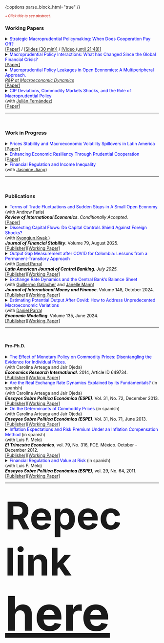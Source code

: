 {::options parse_block_html="true" /}



<font color="scarlet"><i><small>&bull; Click title to see abstract.</small></i></font> 
### Working Papers

<details>
  <summary markdown="span">
  <font color="blue">
    Strategic Macroprudential Policymaking: When Does Cooperation Pay Off?
  </font> <span style="color:black"> <b></b> </span> </summary>
  
    
  | **Abstract**          |
  |:---------------------------|
  | <font color="black">I study whether emerging economies can navigate the global financial cycle more successfully by resorting to internationally coordinated macroprudential policies. For this, I set an open economy model with banking frictions in a center-periphery environment with multiple emerging economies. Then, I evaluate the performance of several policy arrangements that differ by the degree and type of cooperation. I find that cooperation can generate welfare gains but is not always beneficial relative to nationally-oriented policies. Instead, only regimes where the financial center acts cooperatively generate welfare gains. When present, two mechanisms generate the gains: a cancellation effect of national incentives to manipulate the global interest rate and a motive for steering capital flows to emerging economies. The first mechanism eliminates unnecessary policy fluctuations and the second helps prevent capital retrenchments in the center. These effects can be quantitatively relevant as good cooperation regimes can reduce the welfare losses induced by a financial friction between 60% and 80%.</font> |
  
</details>
<a href="https://cagranados.github.io/files/papers/DynCoop.pdf" target="_blank"><u>[Paper]</u></a> /
<a href="https://cagranados.github.io/files/papers/MaPdynSlides_USurrey.pdf" target="_blank"><u>[Slides (30 min)]</u></a> /
<a href="https://www.youtube.com/watch?v=xX1YCaek0s0" target="_blank"><u>[Video (until 21:48)]</u></a>
 

<details>
  <summary markdown="span">
  <font color="blue">
    Macroprudential Policy Interactions: What has Changed Since the Global Financial Crisis?
  </font></summary>
    
  | **Abstract**          |
  |:---------------------------|
  | <font color="black">We study the empirical international policy interactions between macroprudential regulators with the objective of determining whether these adjust their policies with cross-border strategic considerations in mind. For that, we analyze the policy-to-policy interactions for a panel of 65 economies using a local projection approach. Our findings suggest that domestic regulators do react in response to foreign policy changes positively and on average will tighten their domestic tools in response to stricter foreign financial regulations (tightenings). We apply additional specifications to disentangle the average policy effect and obtain that: (i) regulators react mainly to policy changes in advanced economies, (ii) the reaction to foreign policy changes is stronger in advanced economies, (iii) reactions to emerging regulations are less important, but can exist at the regional level (emerging-to-emerging). Additionally, results by type of foreign policy instruments suggest that, other than the typical positive response in our baseline, there can also be occasional loosening adjustments in emerging economies after foreign policy tightenings of some prudential instruments. Our results point to the existence of important policy interactions that can create the scope for coordinated policy frameworks aimed to mitigate inefficiencies in the level of macroprudential interventionism.</font> |
  
</details>
<a href="https://cagranados.github.io/files/papers/MaPInteractions.pdf"><u>[Paper]</u></a>
 
 
<details>
  <summary markdown="span">
  <font color="blue">
    Macroprudential Policy Leakages in Open Economies: A Multiperipheral Approach.
  </font> <br/>
    <i><u> R&R at Macroeconomic Dynamics</u></i>
  </summary>
    
  | **Abstract**          |
  |:---------------------------|
  | <font color="black">To understand the international nature of the macroprudential policy and the potential cross-border regulatory leakages these imply we develop a three-country center-periphery framework with financial frictions and limited financial intermediation in emerging economies. Each country has a macroprudential instrument to smooth credit spread distortions; however, the banking regulations can leak to other economies and be subject to costs. Our results show the presence of cross-border regulation spillovers that increase with the extent of financial frictions, that are driven by the capacity of the regulation to limit aggregate intermediation, and that can be magnified if policymakers are forward-looking. We discuss the policy implications of the resulting macroprudential interdependence and the potential scope for policy design that improves the management of the trade-off between mitigating the financial frictions and curtailing intermediation.</font> |
  
</details>
<a href="https://cagranados.github.io/files/papers/MaPLeakages.pdf" target="_blank"><u>[Paper]</u></a> 


<details>
  <summary markdown="span">
  <font color="blue">
    CIP Deviations, Commodity Markets Shocks, and the Role of Macroprudential Policy 
  </font> <br/>
    (with <a href="https://sites.google.com/view/julianfernandezmejia/" target="_blank">Julián Fernández</a>) 
  </summary>
    
  | **Abstract**          |
  |:---------------------------|
  | <font color="black">We analyze Covered Interest Parity (CIP) deviations across advanced and emerging economies post-crisis, using Libor and commercial paper data. Employing a lag-augmented local-projection framework, we leverage identified demand- and supply-driven commodity shocks and gauge their interaction with macroprudential tightenings. We find that a policy tightening alone deepens CIP deviations by 1–2 basis points in advanced economies and 15–20 in emerging markets. Demand shocks raise deviations by 2–4 basis points in advanced economies but reduce them by 5–10 in emerging markets, while supply shocks have more uniform effects. Macroprudential policy partially offsets demand-shock impacts but shows no interaction with other shocks. These results highlight the state-dependent effectiveness of macroprudential tools and the need for tailored regulatory design to manage cross-border funding risks.</font> |
  
</details>
<a href="https://cagranados.github.io/files/papers/CIPDevMaP.pdf" target="_blank"><u>[Paper]</u></a> 

  
 ----
 
<br>

### Work in Progress

<details>
  <summary markdown="span">
  <font color="blue">
    Prices Stability and Macroeconomic Volatility Spillovers in Latin America
  </font>
  </summary>
    
  | **Abstract**          |
  |:---------------------------|
  | <font color="black">In order to determine the presence of volatility spillovers among macroeconomic variables a Vector Autorregresive (VAR) model with multivariate heteroskedasticity effects is carried out for five countries in Latin America. The variables considered are real activity, price level, interest rate, and exchange rate. The results indicate that there are few within country volatility spillovers. Those that are significant are usually sizable and point to the relevance of international shocks in spreading volatility to other countries rather than local effects. Finally, we obtain that the volatility of inflation is not generally affected by the uncertainty shocks in the exchange rate, this result is noticeable as the price instability effects of the exchange rate fluctuations is usually the justification behind exchange rate intervention programs in these economies.</font> |
  
</details>
 <a href="https://cagranados.github.io/files/papers/VolSpilloversLatam.pdf"><u>[Paper]</u></a>
 
 
 <details>
  <summary markdown="span">
  <font color="blue">
    Enhancing Economic Resiliency Through Prudential Cooperation 
  </font>
  </summary>
    
  | **Abstract**          |
  |:---------------------------|
  | <font color="black">I analyze the short-run resilience and financial stability properties of an array of cooperative policy regimes relative to nationally-oriented regulations. I show that countries that rely on internationally coordinated policies are more insulated to the negative effects of international financial downturns like the global financial crisis. Additionally, cooperative policies allow countries to increase the countercyclicality of the prudential policies, to lower the required level of interventionism to deal with crises, and to mitigate the deleveraging processes after a financial crisis. All of these properties imply that smoother and less volatile policy responses can be compatible with improved economic performance after external shocks which makes a case for the implementation of coordinated policy schemes that go beyond the potential welfare gains involved in these initiatives.</font> |
  
 </details>
 <a href="https://cagranados.github.io/files/papers/DynResilience.pdf"><u>[Paper]</u></a>
 
 
 <details>
  <summary markdown="span">
  <font color="blue">
    Financial Regulation and Income Inequality 
  </font> <br/>
    (with <a href="https://www.jasminejiang.net/home-page" target="_blank">Jasmine Jiang</a>) <br/>
  </summary>
   
  
 </details>
 
 ----

<br>

### Publications

<details>
  <summary markdown="span">
    <font color="blue">
      Terms of Trade Fluctuations and Sudden Stops in A Small Open Economy 
    </font> <br/>
      (with Andrew Faris) <br/>
    <font color="black">
      <b><i>Review of International Economics</i></b>. <i>Conditionally Accepted. </i>
    </font>
  </summary>
    
  | **Abstract**          |
  |:---------------------------|
  | <font color="black">We examine how terms-of-trade fluctuations can shape the vulnerability of emerging economies to self-fulfilling financial crises and sudden stops. Building on a small open economy endowment model with importables, exportables, and nontradables, we allow the borrowing constraint to depend explicitly on the relative price of exports. This channel links terms-of-trade movements to the economy’s collateral capacity. We find that while terms-of-trade shocks may play a limited role in routine business-cycle dynamics, their importance intensifies under stressed conditions. Favorable terms-of-trade can deter the emergence of multiple equilibria and prevent expectation-driven crises. Our findings contribute to understanding the high relevance associated to the terms-of-trade in emerging economies, even in presence of the limited evidence of their importance as a fundamental driver during normal times.</font> |

</details>
<a href="https://cagranados.github.io/files/papers/TOTMultipleEq.pdf" target="_blank"><u>[Paper]</u></a> 

<details>
  <summary markdown="span">
    <font color="blue">
      Dissecting Capital Flows: Do Capital Controls Shield Against Foreign Shocks?  
    </font> <br/> 
      (with <a href="https://sites.google.com/view/kj-kwak" target="_blank"> Kyongjun Kwak </a>) <br/> 
    <font color="black">
      <b><i>Journal of Financial Stability</i></b>. Volume 79, August 2025.
    </font>
  </summary>
    
  | **Abstract**          |
  |:---------------------------|
  | <font color="black">To rationalize the increased use of capital flows regulations in recent times, we study the capacity of capital flow management measures (CFMs) to insulate an economy from external shocks. We examine the extent to which CFMs mitigate the effects of US monetary shocks and whether measuring this mitigation at the net or gross level of flows matters. Our analysis is carried out for a panel of emerging market economies and for different disaggregations of the flows. Our results indicate that the level of aggregation matters for evaluating the effects of CFMs, and that analyses with excessively aggregated flows or with only net measures may lead to biases in assessing the insulation features of the CFMs. Furthermore, CFMs have insulation properties that mitigate capital repatriations; however, these are mostly related to risky portfolio and banking flows. </font> |
  
</details>
<a href="https://authors.elsevier.com/a/1lPg85bW6oywkk"><u>[Publisher]</u></a><a href="https://cagranados.github.io/files/papers/cfm_insulation.pdf"><u>[Working Paper]</u></a>  

<details>
  <summary markdown="span">
  <font color="blue">
    Output Gap Measurement after COVID for Colombia: Lessons from a Permanent-Transitory Approach 
  </font> <br/> 
    (with <a href="https://investiga.banrep.gov.co/es/profile/502" target="_blank">Daniel Parra</a>) <br/>
  <font color="black">
    <b><i>Latin American Journal of Central Banking</i></b><i>. July 2025. </i>
  </font>
  </summary>
    
  | **Abstract**          |
  |:---------------------------|
  | <font color="black">We estimate the output gap for the Colombian economy explicitly accounting for the COVID-19 period. Our estimates reveal a significant 20% decline in the output gap but with a faster recovery compared to previous crises. Our empirical strategy follows a two-stage Bayesian vector autoregressive (BSVAR) model where i) a scaling factor in the reduced form of VAR is used to model extreme data, such as those observed around the COVID-19 period, and ii) permanent and transitory shocks are structurally identified. As a result, we obtain that a single structural shock explains the potential GDP, while the remaining shocks within the model are transitory in nature and thus can be used to estimate the output gap. We elaborate on the relative strengths of our method for drawing policy lessons and show that the improved approximation accuracy of our method allows for inflation forecasting gains through the use of Phillips curves, as well as for rule-based policy diagnostics that align more closely with the observed behavior of the Central Bank.</font> |
    
</details>
<a href="https://authors.elsevier.com/sd/article/S2666-1438(25)00021-3"><u>[Publisher]</u></a><a href="https://cagranados.github.io/files/papers/ygap_covid_col.pdf"><u>[Working Paper]</u></a>


<details>
  <summary markdown="span">
    <font color="blue">
      Exchange Rate Dynamics and the Central Bank’s Balance Sheet 
    </font> <br/>
      (with <a href="https://guillgall.github.io/" target="_blank">Guillermo Gallacher</a> and <a href="https://www.janellemann.com/" target="_blank">Janelle Mann</a>) <br/>
    <font color="black">
      <b><i>Journal of International Money and Finance</i></b>. Volume 148, October 2024.
    </font>
  </summary>
    
  | **Abstract**          |
  |:---------------------------|
  | <font color="black">Are nominal exchange rate variations linked to the central bank’s balance sheet, and in particular to remunerated domestic liabilities? We use two metrics of implied exchange rates using central bank balance sheet data: one is a traditional metric that includes the monetary base, and the other adds remunerated domestic liabilities. We first estimate a VAR model to investigate the endogenous interactions between central bank balance sheet components for a set of seven Latin American countries for the 2006:01-2019:12 period. Then, we use threshold cointegration techniques to compare these two metrics of the implied exchange rate with the spot (observed) exchange rate. We find that the implied exchange rates and the spot exchange rate are cointegrated for most of the set of Latin American countries. We also find that for a subset of our sample, the spot exchange rate adjusts to the metric that adds remunerated domestic liabilities. We conclude the remunerated domestic liabilities matter for understanding exchange rate dynamics and explore a simple theoretical setup to better understand the mechanism.</font> |
  
</details>
<a href="https://doi.org/10.1016/j.jimonfin.2024.103156"><u>[Publisher]</u></a><a href="https://cagranados.github.io/files/papers/conversion_er.pdf"><u>[Working Paper]</u></a>
  

<details>
  <summary markdown="span">
    <font color="blue">
      Estimating Potential Output After Covid: How to Address Unpredecented Macroeconomic Variations 
    </font> <br/>
      (with <a href="https://investiga.banrep.gov.co/es/profile/502" target="_blank">Daniel Parra</a>) <br/>
    <font color="black">
      <b><i>Economic Modelling</i></b>. Volume 135, June 2024.
    </font>
  </summary>
	
  | **Abstract**          |
  |:---------------------------|
  | <font color="black">We examine the importance of adjusting output gap frameworks during large-scale disruptions, with a focus on the COVID-19 pandemic. Such adaptation can be crucial given the impact of such episodes on the reliability of time-series models and the inherent need for stability in output gap methods. We employ a Bayesian Structural Vector Autoregression model, identified through a permanent- transitory decomposition, and enhance it by scaling residuals around the pandemic period. Our analysis, conducted for seven developed economies, suggests that adjusting the model around the pandemic’s onset leads to improved estimates and reduced uncertainty. This approach surpasses traditional filters and other complex models lacking pandemic-timed adjustments. Notably, omitting such adjustments can result in biased and unstable gap estimates, potentially causing rapid gap recoveries post-downturns or increased volatility. Our findings underscore the importance of prompt reassessments of output gap frameworks during unprecedented global events, focusing on their stability and uncertainty.</font> |
    
</details>
 <a href="https://doi.org/10.1016/j.econmod.2024.106711"><u>[Publisher]</u></a><a href="https://cagranados.github.io/files/papers/OutputGapAndCovid.pdf"><u>[Working Paper]</u></a>

----

<br> 
 
<h4><a id="pre-phd-publications-updated" class="anchor" href="#publicationsPrePhd" aria-hidden="true"><span class="octicon octicon-link"></span></a>Pre-Ph.D.</h4>

<details>
  <summary markdown="span">
  <font color="blue">
    The Effect of Monetary Policy on Commodity Prices: Disentangling the Evidence for Individual Prices. 
  </font> <br/>
    (with Carolina Arteaga and Jair Ojeda) <br/>
  <font color="black">
    <b><i>Economics Research International</i></b>. 2014, Article ID 649734.
  </font>
  </summary>
	
  | **Abstract**          |
  |:---------------------------|
  | <font color="black">In this paper we study the effect of monetary policy shocks on commodity prices. While most of the literature has found that expansionary shocks have a positive effect on aggregate price indices, we study the effect on individual prices of a sample of four commodities. This set of commodity prices is essential to understand the dynamics of the balance of payments in Colombia. The analysis is based on structural VAR models, we identify monetary policy shocks following [Kim, 1999, 2003] upon quarterly data for commodity prices and their fundamentals for the period 1980q1 to 2010q3. Our results show that commodity prices overshoot their long run equilibrium in response to a contractionary shock in the US monetary policy and, in contrast with literature, the response of the individual prices considered is stronger than what has been found in aggregate indices. Additionally, it is found that the monetary policy explains a substantial share of the fluctuations in prices.</font> |
     
</details>
 <a href="https://onlinelibrary.wiley.com/doi/10.1155/2014/649734"><u>[Publisher]</u></a><a href="http://www.banrep.gov.co/docum/ftp/borra685.pdf"><u>[Working Paper]</u></a>


<details>
  <summary markdown="span"><font color="blue">
    Are the Real Exchange Rate Dynamics Explained by its Fundamentals? 
  </font>  (in spanish) <br/>
    (with Carolina Arteaga and Jair Ojeda) <br/>
  <font color="black">
    <b><i>Ensayos Sobre Política Económica (ESPE)</i></b>. Vol. 31, No. 72, December 2013.
  </font>
  </summary>
	
  | **Abstract**          |
  |:---------------------------|
  | <font color="black">In this work, we study the behavior of the real exchange rate (RER) of Colombia, with the help of a co-integration model that takes into account the interaction between the RER and a group macroeconomic determining factors, using quarterly data from the period 1994-2012. These fundamentals include a new relative productivity indicator that enables us to estimate the impact of the Balassa-Samuelson effect on the RER of Colombia. This methodology helps to detect the quarters in which the RER is far from its co-integration relationship and thus, is not explained by the behavior of its fundamentals. The results indicate that the real appreciation observed since the end of 2003 is mainly explained by the increase in terms of trade, and secondly by a proxy of the Balassa-Samuelson effect and due to factors with medium term effects such as the rates differential and risk. Additionally, the dynamics of the RER is mainly explained by the movement in net external assets in the short term and by government consumption in the medium term</font> |
    
</details>
 <a href="https://www.sciencedirect.com/science/article/abs/pii/S0120448313700010"><u>[Publisher]</u></a><a href="https://doi.org/10.32468/be.742"><u>[Working Paper]</u></a>


<details>
  <summary markdown="span">
  <font color="blue">
    On the Determinants of Commodity Prices
  </font>  (in spanish) <br/> 
    (with Carolina Arteaga and Jair Ojeda) <br/> 
  <font color="black">
    <b><i>Ensayos Sobre Política Económica (ESPE)</i></b>. Vol. 31, No. 71, June 2013.
  </font>
  </summary>
	
  | **Abstract**          |
  |:---------------------------|
  | <font color="black">In this work, an analysis is made of the dynamic response to most relevant basic commodity prices for the evolution of inflation for the consumer in Colombia due to shocks in a group of determining factors. The document is based on structural vector autoregression (VAR) models in which the external shocks are identified by restricting contemporaneous effects between the variables of the system. Quarterly data for the period from the first quarter of 1980 to the third quarter of 2010 was used for the calculation. In accordance with the results, monetary policy, the multilateral exchange rate of the United States of America and the GDP of developed and emerging countries explain a considerable percentage of the prognostic error variance of basic commodity prices. Furthermore, in general terms, the response of the prices due to a monetary policy shock is negative, instantaneous and statistically significant. Shocks to the exchange rate show a negative association with the prices, although not always significant, and in the majority of cases the real activity variables, both in developed countries and in the emerging ones has a positive relationship with the prices considered. </font> |
    
</details>
 <a href="https://www.sciencedirect.com/science/article/abs/pii/S0120448313700137"><u>[Publisher]</u></a><a href="https://doi.org/10.32468/be.701"><u>[Working Paper]</u></a>


<details>
  <summary markdown="span">
  <font color="blue">
    Inflation Expectations and Risk Premium Under an Inflation Compensation Method
  </font>  (in spanish) <br/>
   (with Luis F. Melo) <br/>
  <font color="black">
    <b><i>El Trimestre Económico</i></b>, vol. 79, No. 316, FCE. México. October - December 2012.
  </font>
  </summary>
	
  | **Abstract**          |
  |:---------------------------|
  | <font color="black">We estimate the Break Even Inflation using the nominal and real government Co-lombian bonds for the period January 2003 to November 2009. This measure is decomposed in inflation expectations and inflation risk premium. The inflation expectations are calculated using a state-space representation of an extended affine term structure model. In order to improve the forecasts, this model incorporates the inflation expectations 12 months ahead of the Colombian Central Bank survey.The results show an inflation expectation downward trend, which may be re-lated to an increasing confidence in monetary policy. This hypothesis is also sup-ported by a decreasing trend in the inflation risk premium for medium and long term maturities (two and five years). Finally, the results indicate that the break even inflation is a good indicator of the inflation expectations for the short term forecast horizon (one year). </font> |
    
</details>
 <a href="https://www.jstor.org/stable/23349191"><u>[Publisher]</u></a><a href="https://doi.org/10.32468/be.589"><u>[Working Paper]</u></a>


<details>
  <summary markdown="span">
  <font color="blue">
    Financial Regulation and Value at Risk
  </font>  (in spanish) <br/> 
    (with Luis F. Melo) <br/>
  <font color="black">
    <b><i>Ensayos Sobre Política Económica (ESPE)</i></b>, vol. 29, No. 64, 2011.
  </font>
  </summary>
	
  | **Abstract**          |
  |:---------------------------|
  | <font color="black">This document analyzes some aspects of Colombian financial regulation related to the Value at Risk (VaR) which is used to measure the market risk. In particular, we study the adequacy of the root rule and the performance evaluation of some alternative backtesting methodologies not considered by the current regulation. In order to analyze this problem, two measures of risk were considered: VaR, and Conditional VaR (CVaR), using different methodologies of easy implementation (RiskMetrics, ARMA-GARCH, historical simulation, filtered historical simulation and assuming normal i.i.d. returns) for the Colombian nominal exchange rate, the treasury bonds (TES) and the Colombian stock market index in the sample period from January 2003 to March 2010. The results show that for one day forecast horizon the considered methodologies measure properly the VaR. The methods with the best performance are those that model both the mean and the conditional variance. On the other hand, for horizons higher than one day, all methodologies have inadequate performance. In particular, it is found that the root rule does not provide acceptable estimations of the multiperiod VaR. It is important to note, that if the current regulation criteria are considered, some models would be adequate. However, when additional assumptions are taken into account, none of these methodologies is appropriated. </font> |
    
</details>
 <a href="https://doi.org/10.32468/Espe.6404"><u>[Publisher]</u></a><a href="https://doi.org/10.32468/be.615"><u>[Working Paper]</u></a>

----
 

<br>
<b style="font-size:125">Repec link <a style="margin:0; font-size:125%; font-weight:bold" href="https://ideas.repec.org/f/pgr313.html">here</a></b> 
<br>
